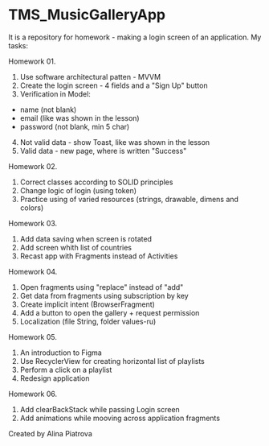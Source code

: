 # TMS_MusicGalleryApp
It is a repository for homework - making a login screen of an application. My tasks:

Homework 01.
1. Use software architectural patten - MVVM
2. Create the login screen - 4 fields and a "Sign Up" button
3. Verification in Model:
- name (not blank)
- email (like was shown in the lesson)
- password (not blank, min 5 char)
4. Not valid data - show Toast, like was shown in the lesson
5. Valid data - new page, where is written "Success"

Homework 02.
1. Correct classes according to SOLID principles
2. Change logic of login (using token)
3. Practice using of varied resources (strings, drawable, dimens and colors)

Homework 03.
1. Add data saving when screen is rotated
2. Add screen whith list of countries
3. Recast app with Fragments instead of Activities

Homework 04.
1. Open fragments using "replace" instead of "add"
2. Get data from fragments using subscription by key
3. Create implicit intent (BrowserFragment)
4. Add a button to open the gallery + request permission
5. Localization (file String, folder values-ru) 

Homework 05.
1. An introduction to Figma
2. Use RecyclerView for creating horizontal list of playlists
3. Perform a click on a playlist
4. Redesign application

Homework 06.
1. Add clearBackStack while passing Login screen
2. Add animations while mooving across application fragments

Created by Alina Piatrova
